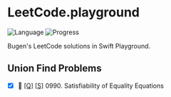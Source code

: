 # LeetCode.playground
![Language](https://img.shields.io/badge/Language-Swift%205.2-orange.svg)
![Progress](https://img.shields.io/badge/Progress-43%20%2F%201322%20=%203.25%25-orange.svg)

Bugen's LeetCode solutions in Swift Playground.
## Union Find Problems
- [X] 🤨 [[Q]](https://leetcode.com/problems/satisfiability-of-equality-equations/) [[S]](.././LeetCode.playground/Pages/990-Satisfiability%20of%20Equality%20Equations.xcplaygroundpage/Contents.swift) 0990. Satisfiability of Equality Equations 
